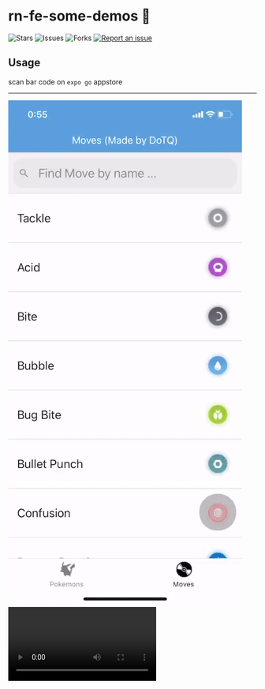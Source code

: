 # rn-fe-some-demos 🐳

![Stars](https://img.shields.io/github/stars/tquangdo/rn-fe-some-demos?color=f05340)
![Issues](https://img.shields.io/github/issues/tquangdo/rn-fe-some-demos?color=f05340)
![Forks](https://img.shields.io/github/forks/tquangdo/rn-fe-some-demos?color=f05340)
[![Report an issue](https://img.shields.io/badge/Support-Issues-green)](https://github.com/tquangdo/rn-fe-some-demos/issues/new)

## Usage
scan bar code on `expo go` appstore
************************
![demo](screenshots/demo.gif)
![demo](screenshots/demo.mp4)